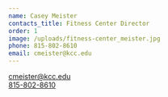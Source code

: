 ```yaml
---
name: Casey Meister
contacts_title: Fitness Center Director
order: 1
image: /uploads/fitness-center_meister.jpg
phone: 815-802-8610
email: cmeister@kcc.edu
---
```


[cmeister@kcc.edu](mailto:cmeister@kcc.edu)<br>
[815-802-8610](tel:+18158028610)
